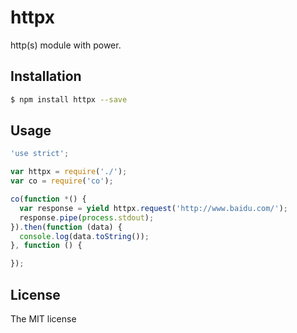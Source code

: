httpx
===========
http(s) module with power.

## Installation
```bash
$ npm install httpx --save
```

## Usage

```js
'use strict';

var httpx = require('./');
var co = require('co');

co(function *() {
  var response = yield httpx.request('http://www.baidu.com/');
  response.pipe(process.stdout);
}).then(function (data) {
  console.log(data.toString());
}, function () {

});
```

## License
The MIT license
